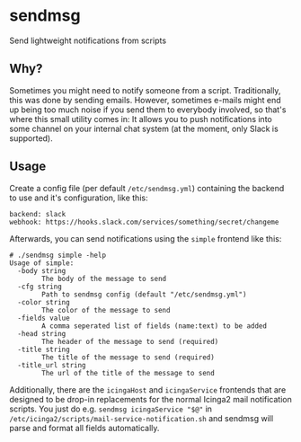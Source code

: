 # sendmsg
Send lightweight notifications from scripts

## Why?
Sometimes you might need to notify someone from a script. Traditionally, this was done by sending emails. However, sometimes e-mails might end up being too much noise if you send them to everybody involved, so that's where this small utility comes in: It allows you to push notifications into some channel on your internal chat system (at the moment, only Slack is supported).

## Usage
Create a config file (per default `/etc/sendmsg.yml`) containing the backend to use and it's configuration, like this:
```
backend: slack
webhook: https://hooks.slack.com/services/something/secret/changeme
```
Afterwards, you can send notifications using the `simple` frontend like this:
```
# ./sendmsg simple -help
Usage of simple:
  -body string
        The body of the message to send
  -cfg string
        Path to sendmsg config (default "/etc/sendmsg.yml")
  -color string
        The color of the message to send
  -fields value
        A comma seperated list of fields (name:text) to be added
  -head string
        The header of the message to send (required)
  -title string
        The title of the message to send (required)
  -title_url string
        The url of the title of the message to send
```
Additionally, there are the `icingaHost` and `icingaService` frontends that are designed to be drop-in replacements for the normal Icinga2 mail notification scripts. You just do e.g. `sendmsg icingaService "$@"` in `/etc/icinga2/scripts/mail-service-notification.sh` and sendmsg will parse and format all fields automatically.
